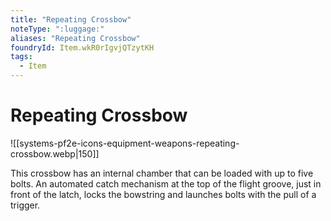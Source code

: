 ```yaml
---
title: "Repeating Crossbow"
noteType: ":luggage:"
aliases: "Repeating Crossbow"
foundryId: Item.wkR0rIgvjQTzytKH
tags:
  - Item
---
```


# Repeating Crossbow
![[systems-pf2e-icons-equipment-weapons-repeating-crossbow.webp|150]]

This crossbow has an internal chamber that can be loaded with up to five bolts. An automated catch mechanism at the top of the flight groove, just in front of the latch, locks the bowstring and launches bolts with the pull of a trigger.
